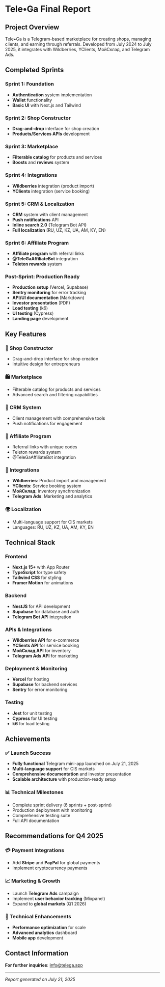 # Tele•Ga Final Report

## Project Overview

Tele•Ga is a Telegram-based marketplace for creating shops, managing clients, and earning through referrals. Developed from July 2024 to July 2025, it integrates with Wildberries, YClients, МойСклад, and Telegram Ads.

## Completed Sprints

### Sprint 1: Foundation
- **Authentication** system implementation
- **Wallet** functionality
- **Basic UI** with Next.js and Tailwind

### Sprint 2: Shop Constructor
- **Drag-and-drop** interface for shop creation
- **Products/Services APIs** development

### Sprint 3: Marketplace
- **Filterable catalog** for products and services
- **Boosts** and **reviews** system

### Sprint 4: Integrations
- **Wildberries** integration (product import)
- **YClients** integration (service booking)

### Sprint 5: CRM & Localization
- **CRM** system with client management
- **Push notifications** API
- **Inline search 2.0** (Telegram Bot API)
- **Full localization** (RU, UZ, KZ, UA, AM, KY, EN)

### Sprint 6: Affiliate Program
- **Affiliate program** with referral links
- **@TeleGaAffiliateBot** integration
- **Teleton rewards** system

### Post-Sprint: Production Ready
- **Production setup** (Vercel, Supabase)
- **Sentry monitoring** for error tracking
- **API/UI documentation** (Markdown)
- **Investor presentation** (PDF)
- **Load testing** (k6)
- **UI testing** (Cypress)
- **Landing page** development

## Key Features

### 🏪 Shop Constructor
- Drag-and-drop interface for shop creation
- Intuitive design for entrepreneurs

### 🛍️ Marketplace
- Filterable catalog for products and services
- Advanced search and filtering capabilities

### 👥 CRM System
- Client management with comprehensive tools
- Push notifications for engagement

### 🎯 Affiliate Program
- Referral links with unique codes
- Teleton rewards system
- @TeleGaAffiliateBot integration

### 🔗 Integrations
- **Wildberries**: Product import and management
- **YClients**: Service booking system
- **МойСклад**: Inventory synchronization
- **Telegram Ads**: Marketing and analytics

### 🌍 Localization
- Multi-language support for CIS markets
- Languages: RU, UZ, KZ, UA, AM, KY, EN

## Technical Stack

### Frontend
- **Next.js 15+** with App Router
- **TypeScript** for type safety
- **Tailwind CSS** for styling
- **Framer Motion** for animations

### Backend
- **NestJS** for API development
- **Supabase** for database and auth
- **Telegram Bot API** integration

### APIs & Integrations
- **Wildberries API** for e-commerce
- **YClients API** for service booking
- **МойСклад API** for inventory
- **Telegram Ads API** for marketing

### Deployment & Monitoring
- **Vercel** for hosting
- **Supabase** for backend services
- **Sentry** for error monitoring

### Testing
- **Jest** for unit testing
- **Cypress** for UI testing
- **k6** for load testing

## Achievements

### ✅ Launch Success
- **Fully functional** Telegram mini-app launched on July 21, 2025
- **Multi-language support** for CIS markets
- **Comprehensive documentation** and investor presentation
- **Scalable architecture** with production-ready setup

### 📊 Technical Milestones
- Complete sprint delivery (6 sprints + post-sprint)
- Production deployment with monitoring
- Comprehensive testing suite
- Full API documentation

## Recommendations for Q4 2025

### 💳 Payment Integrations
- Add **Stripe** and **PayPal** for global payments
- Implement cryptocurrency payments

### 📈 Marketing & Growth
- Launch **Telegram Ads** campaign
- Implement **user behavior tracking** (Mixpanel)
- Expand to **global markets** (Q1 2026)

### 🔧 Technical Enhancements
- **Performance optimization** for scale
- **Advanced analytics** dashboard
- **Mobile app** development

## Contact Information

**For further inquiries:** info@telega.app

---

*Report generated on July 21, 2025* 